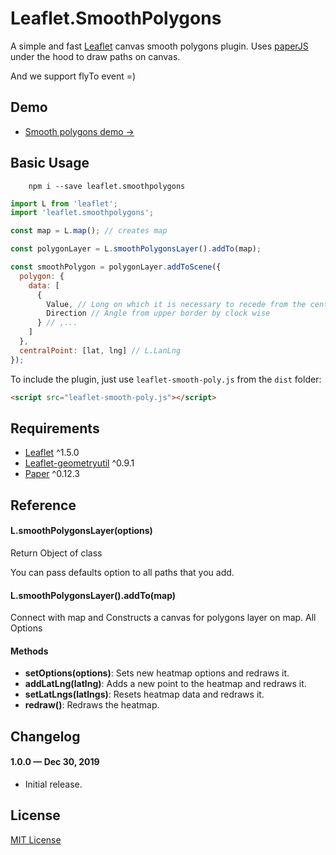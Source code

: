 # Leaflet.SmoothPolygons

A simple and fast [Leaflet](http://leafletjs.com) canvas smooth polygons plugin.
Uses [paperJS](http://paperjs.org/) under the hood to draw paths on canvas.

And we support flyTo event =)

## Demo

- [Smooth polygons demo &rarr;](https://sanchezweezer.github.io/Leaflet.SmoothPolygons/docs)

## Basic Usage

```shell script
    npm i --save leaflet.smoothpolygons
```

```js
import L from 'leaflet';
import 'leaflet.smoothpolygons';

const map = L.map(); // creates map

const polygonLayer = L.smoothPolygonsLayer().addTo(map);

const smoothPolygon = polygonLayer.addToScene({
  polygon: {
    data: [
      {
        Value, // Long on which it is necessary to recede from the center
        Direction // Angle from upper border by clock wise
      } // ,...
    ]
  },
  centralPoint: [lat, lng] // L.LanLng
});
```

To include the plugin, just use `leaflet-smooth-poly.js` from the `dist` folder:

```html
<script src="leaflet-smooth-poly.js"></script>
```

## Requirements

- [Leaflet](https://leafletjs.com/) ^1.5.0
- [Leaflet-geometryutil](http://makinacorpus.github.io/Leaflet.GeometryUtil/) ^0.9.1
- [Paper](http://paperjs.org/) ^0.12.3

## Reference

#### L.smoothPolygonsLayer(options)

Return Object of class

You can pass defaults option to all paths that you add.

#### L.smoothPolygonsLayer().addTo(map)

Connect with map and Constructs a canvas for polygons layer on map. All Options

#### Methods

- **setOptions(options)**: Sets new heatmap options and redraws it.
- **addLatLng(latlng)**: Adds a new point to the heatmap and redraws it.
- **setLatLngs(latlngs)**: Resets heatmap data and redraws it.
- **redraw()**: Redraws the heatmap.

## Changelog

#### 1.0.0 &mdash; Dec 30, 2019

- Initial release.

## License

[MIT License](https://github.com/sanchezweezer/Leaflet.SmoothPolygons/blob/master/LICENSE)
